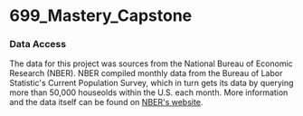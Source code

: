 # 699_Mastery_Capstone

### Data Access
The data for this project was sources from the National Bureau of Economic Research (NBER). NBER compiled monthly data from the Bureau of Labor Statistic's Current Population Survey, which in turn gets its data by querying more than 50,000 houseolds within the U.S. each month. More information and the data itself can be found on [NBER's website](https://www.nber.org/research/data/current-population-survey-cps-merged-outgoing-rotation-group-earnings-data).